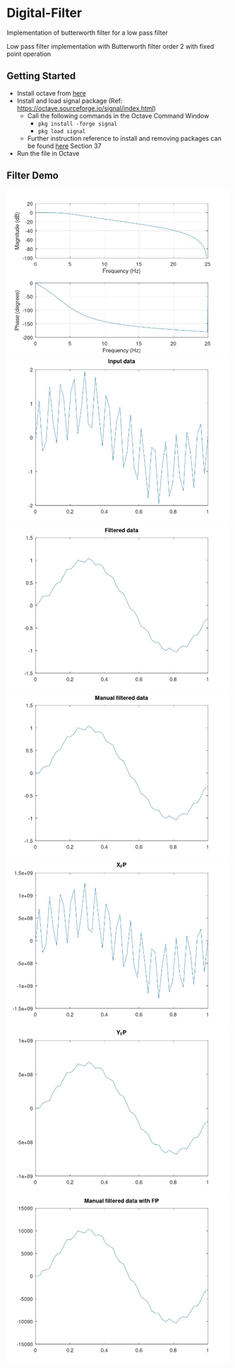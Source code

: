 # Digital-Filter
Implementation of butterworth filter for a low pass filter

Low pass filter implementation with Butterworth filter order 2 with fixed point operation

## Getting Started
- Install octave from [here](https://octave.org/download)
- Install and load signal package (Ref: https://octave.sourceforge.io/signal/index.html)
  - Call the following commands in the Octave Command Window
    - `pkg install -forge signal`
    - `pkg load signal`
  - Further instruction reference to install and removing packages can be found [here](https://docs.octave.org/interpreter/) Section 37
- Run the file in Octave

## Filter Demo
![freq_response](./images/freq_response.jpg)
![input_data](./images/input_data.jpg)
![filtered_data](./images/filtered_data.jpg)
![manual_filtered_data](./images/manual_filtered_data.jpg)
![fixedpoint_input](./images/fixedpoint_input.jpg)
![fixedpoint_output](./images/fixedpoint_output.jpg)
![fixedpoint_input_in_int](./images/fixedpoint_output_in_int.jpg)